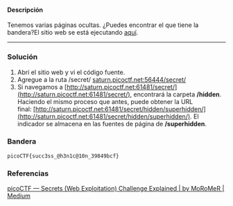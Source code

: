 #### Descripción

Tenemos varias páginas ocultas. ¿Puedes encontrar el que tiene la bandera?El sitio web se está ejecutando [aquí](http://saturn.picoctf.net:58260/).

---
### Solución
1. Abrí el sitio web y vi el código fuente.
2. Agregue a la ruta /secret/
   [saturn.picoctf.net:56444/secret/](http://saturn.picoctf.net:56444/secret/)
3. Si navegamos a [http://saturn.picoctf.net:61481/secret/](http://saturn.picoctf.net:61481/secret/), encontrará la carpeta **/hidden**. Haciendo el mismo proceso que antes, puede obtener la URL final: [http://saturn.picoctf.net:61481/secret/hidden/superhidden/](http://saturn.picoctf.net:61481/secret/hidden/superhidden/). El indicador se almacena en las fuentes de página de **/superhidden**.

### Bandera
`picoCTF{succ3ss_@h3n1c@10n_39849bcf}`

### Referencias
[picoCTF — Secrets (Web Exploitation) Challenge Explained | by MoRoMeR | Medium](https://medium.com/@moromerx/picoctf-secrets-web-exploitation-explained-3e8d41b40a2a)

